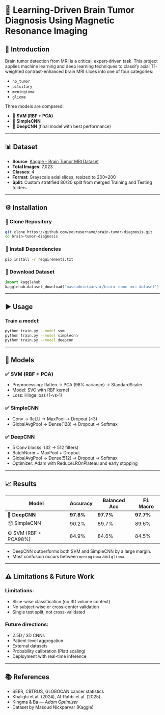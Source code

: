 # 🧠 Learning-Driven Brain Tumor Diagnosis Using Magnetic Resonance Imaging

## 📖 Introduction
Brain tumor detection from MRI is a critical, expert-driven task. This project applies machine learning and deep learning techniques to classify axial T1-weighted contrast-enhanced brain MRI slices into one of four categories:
- `no_tumor`
- `pituitary`
- `meningioma`
- `glioma`

Three models are compared:
- 📌 **SVM (RBF + PCA)**
- 📌 **SimpleCNN**
- 📌 **DeepCNN** (final model with best performance)

---

## 📊 Dataset

- **Source**: [Kaggle - Brain Tumor MRI Dataset](https://www.kaggle.com/datasets/masoudnickparvar/brain-tumor-mri-dataset)
- **Total Images**: 7,023
- **Classes**: 4
- **Format**: Grayscale axial slices, resized to 200×200
- **Split**: Custom stratified 80/20 split from merged Training and Testing folders

---

## ⚙️ Installation

### 🔹 Clone Repository
```bash
git clone https://github.com/yourusername/brain-tumor-diagnosis.git
cd brain-tumor-diagnosis
```

### 🔹 Install Dependencies
```bash
pip install -r requirements.txt
```

### 🔹 Download Dataset
```python
import kagglehub
kagglehub.dataset_download("masoudnickparvar/brain-tumor-mri-dataset")
```

---

## ▶️ Usage

### Train a model:
```bash
python train.py --model svm
python train.py --model simplecnn
python train.py --model deepcnn
```

---

## 🧠 Models

### ✅ SVM (RBF + PCA)
- Preprocessing: flatten → PCA (98% variance) → StandardScaler
- Model: SVC with RBF kernel
- Loss: Hinge loss (1-vs-1)

### ✅ SimpleCNN
- Conv → ReLU → MaxPool → Dropout (×3)
- GlobalAvgPool → Dense(128) → Dropout → Softmax

### ✅ DeepCNN
- 5 Conv blocks: (32 → 512 filters)
- BatchNorm + MaxPool + Dropout
- GlobalAvgPool → Dense(512) → Dropout → Softmax
- Optimizer: Adam with ReduceLROnPlateau and early stopping

---

## 📈 Results

| Model                 | Accuracy | Balanced Acc | F1 Macro |
|----------------------|----------|---------------|----------|
| 🧠 **DeepCNN**        | **97.8%** | **97.7%**     | **97.7%** |
| 📦 SimpleCNN          | 90.2%    | 89.7%         | 89.6%    |
| ⚙️ SVM (RBF + PCA98%) | 84.9%    | 84.6%         | 84.5%    |

- DeepCNN outperforms both SVM and SimpleCNN by a large margin.
- Most confusion occurs between `meningioma` and `glioma`.

---

## ⚠️ Limitations & Future Work

### Limitations:
- Slice-wise classification (no 3D volume context)
- No subject-wise or cross-center validation
- Single test split, not cross-validated

### Future directions:
- 2.5D / 3D CNNs
- Patient-level aggregation
- External datasets
- Probability calibration (Platt scaling)
- Deployment with real-time inference

---

## 📚 References

- SEER, CBTRUS, GLOBOCAN cancer statistics
- Khalighi et al. (2024), Al-Rahbi et al. (2025)
- Kingma & Ba — *Adam Optimizer*
- Dataset by Masoud Nickparvar (Kaggle)
